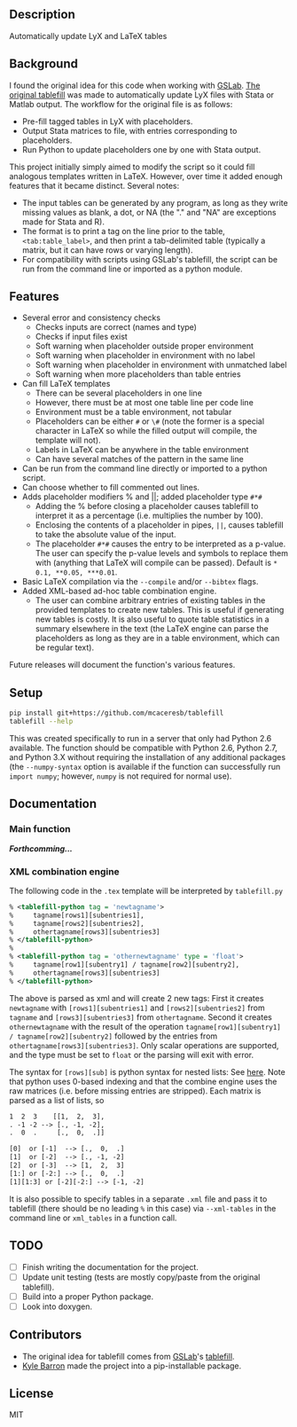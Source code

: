 Description
-----------

Automatically update LyX and LaTeX tables

Background
----------

I found the original idea for this code when working with
[GSLab](https://github.com/gslab-econ). [The original tablefill](https://github.com/gslab-econ/gslab_python/blob/master/gslab_fill/tablefill.py)
was made to automatically update LyX files with Stata or Matlab output.
The workflow for the original file is as follows:

- Pre-fill tagged tables in LyX with placeholders.
- Output Stata matrices to file, with entries corresponding to placeholders.
- Run Python to update placeholders one by one with Stata output.

This project initially simply aimed to modify the script so it could
fill analogous templates written in LaTeX. However, over time it added
enough features that it became distinct. Several notes:

- The input tables can be generated by any program, as long as they
  write missing values as blank, a dot, or NA (the "." and "NA" are
  exceptions made for Stata and R).
- The format is to print a tag on the line prior to the table,
  `<tab:table_label>`, and then print a tab-delimited table (typically a
  matrix, but it can have rows or varying length).
- For compatibility with scripts using GSLab's tablefill, the script can
  be run from the command line or imported as a python module.

Features
--------

- Several error and consistency checks
    - Checks inputs are correct (names and type)
    - Checks if input files exist
    - Soft warning when placeholder outside proper environment
    - Soft warning when placeholder in environment with no label
    - Soft warning when placeholder in environment with unmatched label
    - Soft warning when more placeholders than table entries
- Can fill LaTeX templates
    - There can be several placeholders in one line
    - However, there must be at most one table line per code line
    - Environment must be a table environment, not tabular
    - Placeholders can be either `#` or `\#` (note the former is a
      special character in LaTeX so while the filled output will
      compile, the template will not).
    - Labels in LaTeX can be anywhere in the table environment
    - Can have several matches of the pattern in the same line
- Can be run from the command line directly or imported to a python script.
- Can choose whether to fill commented out lines.
- Adds placeholder modifiers % and ||; added placeholder type `#*#`
    - Adding the % before closing a placeholder causes tablefill to
      interpret it as a percentage (i.e. multiplies the number by 100).
    - Enclosing the contents of a placeholder in pipes, `||`, causes
      tablefill to take the absolute value of the input.
    - The placeholder `#*#` causes the entry to be interpreted as a
      p-value. The user can specify the p-value levels and symbols
      to replace them with (anything that LaTeX will compile can be
      passed). Default is `* 0.1, **0.05, ***0.01`.
- Basic LaTeX compilation via the `--compile` and/or `--bibtex` flags.
- Added XML-based ad-hoc table combination engine.
    - The user can combine arbitrary entries of existing tables in
      the provided templates to create new tables. This is useful if
      generating new tables is costly. It is also useful to quote
      table statistics in a summary elsewhere in the text (the LaTeX
      engine can parse the placeholders as long as they are in a table
      environment, which can be regular text).

Future releases will document the function's various features.

Setup
-----

```bash
pip install git+https://github.com/mcaceresb/tablefill
tablefill --help
```

This was created specifically to run in a server that only had Python
2.6 available. The function should be compatible with Python 2.6, Python
2.7, and Python 3.X without requiring the installation of any additional
packages (the `--numpy-syntax` option is available if the function can
successfully run `import numpy`; however, `numpy` is not required for
normal use).

Documentation
-------------

### Main function

_**Forthcomming...**_

### XML combination engine

The following code in the `.tex` template will be interpreted by `tablefill.py`
```xml
% <tablefill-python tag = 'newtagname'>
%     tagname[rows1][subentries1],
%     tagname[rows2][subentries2],
%     othertagname[rows3][subentries3]
% </tablefill-python>
%
% <tablefill-python tag = 'othernewtagname' type = 'float'>
%     tagname[row1][subentry1] / tagname[row2][subentry2],
%     othertagname[rows3][subentries3]
% </tablefill-python>
```

The above is parsed as xml and will create 2 new tags: First it creates
`newtagname` with `[rows1][subentries1]` and `[rows2][subentries2]`
from `tagname` and `[rows3][subentries3]` from `othertagname`.
Second it creates `othernewtagname` with the result of the operation
`tagname[row1][subentry1] / tagname[row2][subentry2]` followed by the
entries from `othertagname[rows3][subentries3]`. Only scalar operations
are supported, and the type must be set to `float` or the parsing will exit
with error.

The syntax for `[rows][sub]` is python syntax for nested
lists: See [here](http://stackoverflow.com/questions/509211#509295).
Note that python uses 0-based indexing and that the combine engine uses
the raw matrices (i.e. before missing entries are stripped). Each matrix
is parsed as a list of lists, so
```html
1  2  3    [[1,  2,  3],
. -1 -2 --> [., -1, -2],
.  0  .     [.,  0,  .]]

[0]  or [-1]  --> [.,  0,  .]
[1]  or [-2]  --> [., -1, -2]
[2]  or [-3]  --> [1,  2,  3]
[1:] or [-2:] --> [.,  0,  .]
[1][1:3] or [-2][-2:] --> [-1, -2]
```

It is also possible to specify tables in a separate `.xml` file and
pass it to tablefill (there should be no leading `%` in this case) via
`--xml-tables` in the command line or `xml_tables` in a function call.

TODO
----

- [ ] Finish writing the documentation for the project.
- [ ] Update unit testing (tests are mostly copy/paste from the original tablefill).
- [ ] Build into a proper Python package.
- [ ] Look into doxygen.

Contributors
------------

- The original idea for tablefill comes from [GSLab](https://github.com/gslab-econ)'s [tablefill](https://github.com/gslab-econ/gslab_python/blob/master/gslab_fill/tablefill.py).
- [Kyle Barron](https://github.com/kylebarron) made the project into a pip-installable package.

License
-------

MIT
